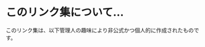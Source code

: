 <script setup>
import { VPTeamMembers } from 'vitepress/theme'

const members = [
  {
    avatar: 'https://www.github.com/yoocda-CentOS6.png',
    name: 'yoocda-CentOS6 人呼んで“トニー”',
    title: 'Counts Koustoms Big fan',
    links: [
      { icon: 'github', link: 'https://github.com/yoocda-CentOS6' }
    ]
  }
]
</script>

# このリンク集について…

このリンク集は、以下管理人の趣味により非公式かつ個人的に作成されたものです。  
<VPTeamMembers size="small" :members="members" />
